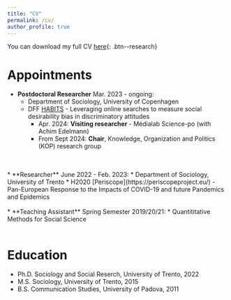```yaml
---
title: "CV"
permalink: /cv/
author_profile: true
---
```

You can download my full CV [here](/files/martinelli_resume.pdf){: .btn--research}


Appointments
======
* **Postdoctoral Researcher** Mar. 2023 - ongoing: 
    * Department of Sociology, University of Copenhagen
    * DFF [HABITS](https://socialsciences.ku.dk/news/2022/do-we-ever-tell-the-truth-about-our-views-on-others/) - Leveraging online searches to measure social desirability bias in discriminatory attitudes
        * Apr. 2024: **Visiting researcher** - Médialab Science-po (with Achim Edelmann)
        * From Sept 2024: **Chair**, Knowledge, Organization and Politics (KOP) research group
<br>
<br>
* **Researcher** June 2022 - Feb. 2023: 
  * Department of Sociology, University of Trento
  * H2020 [Periscope](https://periscopeproject.eu/) - Pan-European Response to the Impacts of COVID-19 and future Pandemics and Epidemics
<br>
<br>
* **Teaching Assistant** Spring Semester 2019/20/21: 
  * Quantititative Methods for Social Science
<br>
<br>
  
Education
======
* Ph.D. Sociology and Social Reserch, University of Trento, 2022
* M.S.  Sociology, University of Trento, 2015
* B.S.  Communication Studies, University of Padova, 2011
<br>
<br>

